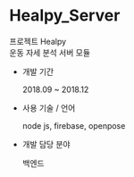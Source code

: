 # Healpy_Server

프로젝트 Healpy <br>
운동 자세 분석 서버 모듈

* 개발 기간

    2018.09 ~ 2018.12
    
* 사용 기술 / 언어

    node js, firebase, openpose
    
* 개발 담당 분야
    
    백엔드
